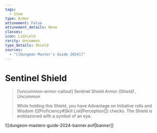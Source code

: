 ```yaml
---
tags:
  - Item
type: Armor
attunement: False
attunement_details: None
classes:
icon: LiShield
rarity: Uncommon
type_details: Shield
sources: 
  - "[[Dungeon Master's Guide 2024]]"
---
```

# Sentinel Shield
>[!uncommon-armor-callout] Sentinel Shield
>_Armor (Shield) , Uncommon_
>
>While holding this Shield, you have Advantage on Initiative rolls and Wisdom ([[Proficiency#Skill List\|Perception]]) checks. The Shield is emblazoned with a symbol of an eye.
>


![[dungeon-masters-guide-2024-banner.avif|banner]]